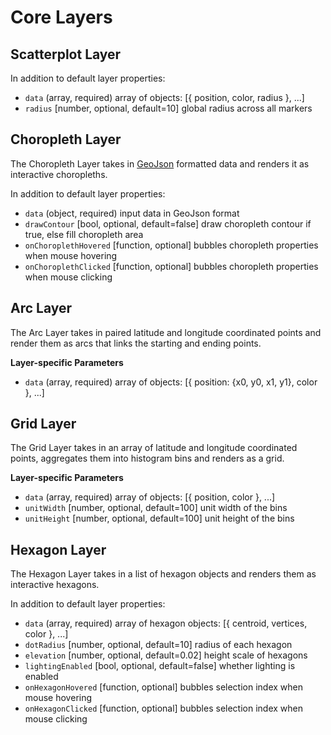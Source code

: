 # Core Layers


## Scatterplot Layer

In addition to default layer properties:

* `data` (array, required) array of objects: [{ position, color, radius }, ...]
* `radius` [number, optional, default=10] global radius across all markers


## Choropleth Layer

The Choropleth Layer takes in [GeoJson](http://geojson.org/) formatted data and
renders it as interactive choropleths.

In addition to default layer properties:

* `data` (object, required) input data in GeoJson format
* `drawContour` [bool, optional, default=false] draw choropleth contour if
true, else fill choropleth area
* `onChoroplethHovered` [function, optional] bubbles choropleth properties
when mouse hovering
* `onChoroplethClicked` [function, optional] bubbles choropleth properties
when mouse clicking


## Arc Layer

The Arc Layer takes in paired latitude and longitude coordinated points and
render them as arcs that links the starting and ending points.

**Layer-specific Parameters**

* `data` (array, required) array of objects: [{ position: {x0, y0, x1, y1},
color }, ...]


## Grid Layer

The Grid Layer takes in an array of latitude and longitude coordinated points,
aggregates them into histogram bins and renders as a grid.

**Layer-specific Parameters**

* `data` (array, required) array of objects: [{ position, color }, ...]
* `unitWidth` [number, optional, default=100] unit width of the bins
* `unitHeight` [number, optional, default=100] unit height of the bins


## Hexagon Layer

The Hexagon Layer takes in a list of hexagon objects and renders them as
interactive hexagons.

In addition to default layer properties:

* `data` (array, required) array of hexagon objects: [{ centroid, vertices,
color }, ...]
* `dotRadius` [number, optional, default=10] radius of each hexagon
* `elevation` [number, optional, default=0.02] height scale of hexagons
* `lightingEnabled` [bool, optional, default=false] whether lighting is
enabled
* `onHexagonHovered` [function, optional] bubbles selection index when mouse
hovering
* `onHexagonClicked` [function, optional] bubbles selection index when mouse
clicking
